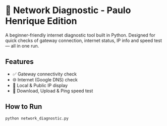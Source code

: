 # 🧠 Network Diagnostic - Paulo Henrique Edition

A beginner-friendly internet diagnostic tool built in Python. Designed for quick checks of gateway connection, internet status, IP info and speed test — all in one run.

## Features
- ✅ Gateway connectivity check
- 🌐 Internet (Google DNS) check
- 🔎 Local & Public IP display
- 🚀 Download, Upload & Ping speed test

## How to Run

```bash
python network_diagnostic.py
